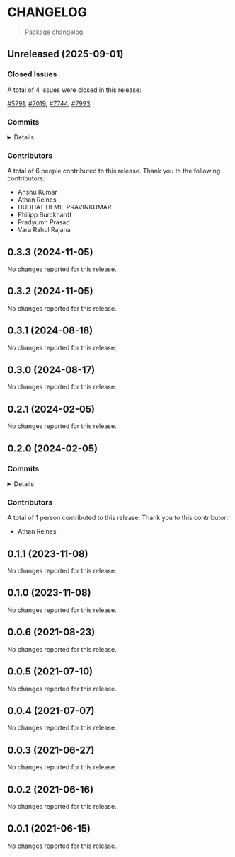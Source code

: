 # CHANGELOG

> Package changelog.

<section class="release" id="unreleased">

## Unreleased (2025-09-01)

<section class="issues">

### Closed Issues

A total of 4 issues were closed in this release:

[#5791](https://github.com/stdlib-js/stdlib/issues/5791), [#7019](https://github.com/stdlib-js/stdlib/issues/7019), [#7744](https://github.com/stdlib-js/stdlib/issues/7744), [#7993](https://github.com/stdlib-js/stdlib/issues/7993)

</section>

<!-- /.issues -->

<section class="commits">

### Commits

<details>

-   [`5f2a8e1`](https://github.com/stdlib-js/stdlib/commit/5f2a8e17d446397ce2c93e683a3187ec63a38ded) - **chore:** address EditorConfig lint errors [(#7999)](https://github.com/stdlib-js/stdlib/pull/7999) _(by DUDHAT HEMIL PRAVINKUMAR)_
-   [`dbc0f86`](https://github.com/stdlib-js/stdlib/commit/dbc0f86a129ad6d1bc89b4dc6a30948f2ba8e85f) - **chore:** fix JavaScript lint errors [(#7952)](https://github.com/stdlib-js/stdlib/pull/7952) _(by Vara Rahul Rajana)_
-   [`c2cf04d`](https://github.com/stdlib-js/stdlib/commit/c2cf04db45596bd9a6fdde72df5c85e6cd233bc7) - **chore:** fix JavaScript lint errors [(#7747)](https://github.com/stdlib-js/stdlib/pull/7747) _(by Pradyumn Prasad, Athan Reines)_
-   [`ac3514a`](https://github.com/stdlib-js/stdlib/commit/ac3514a8ab9759921e6c33ad11498603f1ccd085) - **refactor:** use base array assertion utility _(by Athan Reines)_
-   [`fea4b5b`](https://github.com/stdlib-js/stdlib/commit/fea4b5b38cc1fd06ba856490378e069bf64a928b) - **chore(plot):** replace array pre-allocation with push [(#5852)](https://github.com/stdlib-js/stdlib/pull/5852) _(by Anshu Kumar)_
-   [`321e49e`](https://github.com/stdlib-js/stdlib/commit/321e49e9965648f1b5eb6a840fe454959af0ec49) - **docs:** add missing periods to list items _(by Philipp Burckhardt)_

</details>

</section>

<!-- /.commits -->

<section class="contributors">

### Contributors

A total of 6 people contributed to this release. Thank you to the following contributors:

-   Anshu Kumar
-   Athan Reines
-   DUDHAT HEMIL PRAVINKUMAR
-   Philipp Burckhardt
-   Pradyumn Prasad
-   Vara Rahul Rajana

</section>

<!-- /.contributors -->

</section>

<!-- /.release -->

<section class="release" id="v0.3.3">

## 0.3.3 (2024-11-05)

No changes reported for this release.

</section>

<!-- /.release -->

<section class="release" id="v0.3.2">

## 0.3.2 (2024-11-05)

No changes reported for this release.

</section>

<!-- /.release -->

<section class="release" id="v0.3.1">

## 0.3.1 (2024-08-18)

No changes reported for this release.

</section>

<!-- /.release -->

<section class="release" id="v0.3.0">

## 0.3.0 (2024-08-17)

No changes reported for this release.

</section>

<!-- /.release -->

<section class="release" id="v0.2.1">

## 0.2.1 (2024-02-05)

No changes reported for this release.

</section>

<!-- /.release -->

<section class="release" id="v0.2.0">

## 0.2.0 (2024-02-05)

<section class="commits">

### Commits

<details>

-   [`8c855ad`](https://github.com/stdlib-js/stdlib/commit/8c855ad32966a0f57d8761ae50db6b8762f59415) - **docs:** update links _(by Athan Reines)_

</details>

</section>

<!-- /.commits -->

<section class="contributors">

### Contributors

A total of 1 person contributed to this release. Thank you to this contributor:

-   Athan Reines

</section>

<!-- /.contributors -->

</section>

<!-- /.release -->

<section class="release" id="v0.1.1">

## 0.1.1 (2023-11-08)

No changes reported for this release.

</section>

<!-- /.release -->

<section class="release" id="v0.1.0">

## 0.1.0 (2023-11-08)

No changes reported for this release.

</section>

<!-- /.release -->

<section class="release" id="v0.0.6">

## 0.0.6 (2021-08-23)

No changes reported for this release.

</section>

<!-- /.release -->

<section class="release" id="v0.0.5">

## 0.0.5 (2021-07-10)

No changes reported for this release.

</section>

<!-- /.release -->

<section class="release" id="v0.0.4">

## 0.0.4 (2021-07-07)

No changes reported for this release.

</section>

<!-- /.release -->

<section class="release" id="v0.0.3">

## 0.0.3 (2021-06-27)

No changes reported for this release.

</section>

<!-- /.release -->

<section class="release" id="v0.0.2">

## 0.0.2 (2021-06-16)

No changes reported for this release.

</section>

<!-- /.release -->

<section class="release" id="v0.0.1">

## 0.0.1 (2021-06-15)

No changes reported for this release.

</section>

<!-- /.release -->


